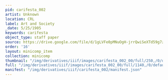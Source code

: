 ```yaml
---
pid: carifesta_002
artist: Unknown
location: CRL
label: Art and Society
_date: 5/25/1905
keywords: carifesta
object_type: staff paper
source: https://drive.google.com/file/d/1gLVFe0pMNuOgH-jrrQwiSeXTd59g7zhZ/view?usp=sharing
order: '16'
layout: minicomp_item
collection: minicomp
thumbnail: "/img/derivatives/iiif/images/carifesta_002_00/full/250,/0/default.jpg"
full: "/img/derivatives/iiif/images/carifesta_002_00/full/1140,/0/default.jpg"
manifest: "/img/derivatives/iiif/carifesta_002/manifest.json"
---
```

